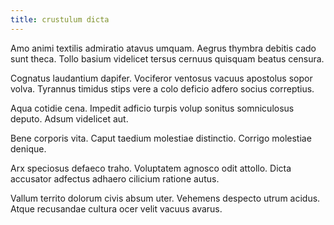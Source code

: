 ```yaml
---
title: crustulum dicta
---
```


Amo animi textilis admiratio atavus umquam. Aegrus thymbra debitis cado sunt theca. Tollo basium videlicet tersus cernuus quisquam beatus censura.

Cognatus laudantium dapifer. Vociferor ventosus vacuus apostolus sopor volva. Tyrannus timidus stips vere a colo deficio adfero socius correptius.

Aqua cotidie cena. Impedit adficio turpis volup sonitus somniculosus deputo. Adsum videlicet aut.

Bene corporis vita. Caput taedium molestiae distinctio. Corrigo molestiae denique.

Arx speciosus defaeco traho. Voluptatem agnosco odit attollo. Dicta accusator adfectus adhaero cilicium ratione autus.

Vallum territo dolorum civis absum uter. Vehemens despecto utrum acidus. Atque recusandae cultura ocer velit vacuus avarus.